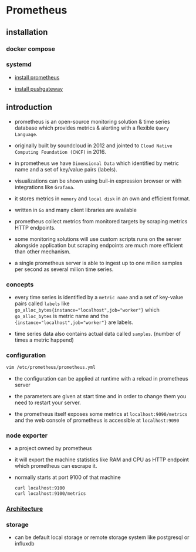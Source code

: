 # Prometheus

## installation

### docker compose

### systemd

- [install prometheus](https://www.cherryservers.com/blog/install-prometheus-ubuntu)

- [install pushgateway](https://blog.ruanbekker.com/blog/2019/05/17/install-pushgateway-to-expose-metrics-to-prometheus/)

## introduction

- prometheus is an open-source monitoring solution & time series database which provides metrics & alerting with a flexible `Query Language`.

- originally built by soundcloud in 2012 and jointed to `Cloud Native Computing Foundation (CNCF)` in 2016.

- in prometheus we have `Dimensional Data` which identified by metric name and a set of key/value pairs (labels).

- visualizations can be shown using buil-in expression browser or with integrations like `Grafana`.

- it stores metrics in `memory` and `local disk` in an own and efficient format.

- written in `Go` and many client libraries are available

- prometheus collect metrics from monitored targets by scraping metrics HTTP endpoints.

- some monitoring solutions will use custom scripts runs on the server alongside application but scraping endpoints are much more efficient than other mechanism.

- a single prometheus server is able to ingest up to one milion samples per second as several milion time series.

### concepts

- every time series is identified by a `metric name` and a set of key-value pairs called `labels` like `go_alloc_bytes{instance="localhost",job="worker"}` which `go_alloc_bytes` is metric name and the `{instance="localhost",job="worker"}` are labels.

- time series data also contains actual data called `samples`. (number of times a metric happend)

### configuration

``` bash
vim /etc/prometheus/prometheus.yml
```

- the configuration can be applied at runtime with a reload in prometheus server

- the parameters are given at start time and in order to change them you need to restart your server.

- the prometheus itself exposes some metrics at `localhost:9090/metrics` and the web console of prometheus is accessible at `localhost:9090`

### node exporter

- a project owned by prometheus

- it will export the machine statistics like RAM and CPU as HTTP endpoint which prometheus can escrape it.

- normally starts at port 9100 of that machine

    ```bash
    curl localhost:9100
    curl localhost:9100/metrics
    ```

### [Architecture](https://github.com/prometheus/prometheus#architecture-overview)

### storage

- can be default local storage or remote storage system like postgresql or influxdb
